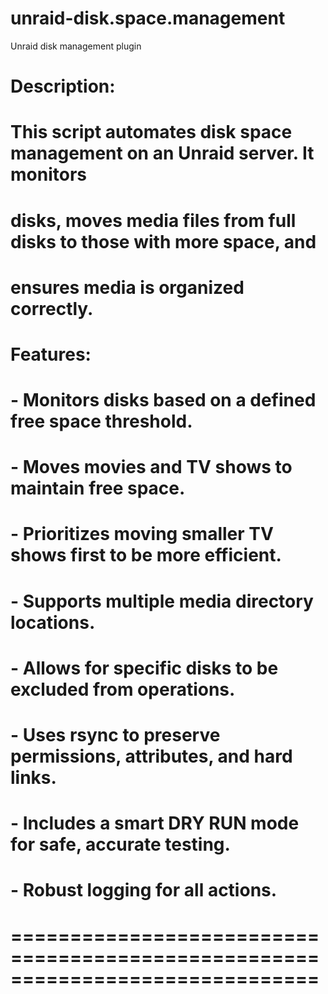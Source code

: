 # unraid-disk.space.management
Unraid disk management plugin

# Description:
# This script automates disk space management on an Unraid server. It monitors
# disks, moves media files from full disks to those with more space, and
# ensures media is organized correctly.
#
# Features:
# - Monitors disks based on a defined free space threshold.
# - Moves movies and TV shows to maintain free space.
# - Prioritizes moving smaller TV shows first to be more efficient.
# - Supports multiple media directory locations.
# - Allows for specific disks to be excluded from operations.
# - Uses rsync to preserve permissions, attributes, and hard links.
# - Includes a smart DRY RUN mode for safe, accurate testing.
# - Robust logging for all actions.
# ==============================================================================
